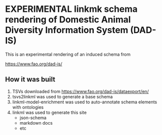 # EXPERIMENTAL linkmk schema rendering of Domestic Animal Diversity Information System (DAD-IS)

This is an experimental rendering of an induced schema from

https://www.fao.org/dad-is/

## How it was built

 1. TSVs downloaded from https://www.fao.org/dad-is/dataexport/en/
 2. tsvs2linkml was used to generate a base schema
 3. linkml-model-enrichment was used to auto-annotate schema elements with ontologies
 4. linkml was used to generate this site
    - json-schema
    - markdown docs
    - etc



